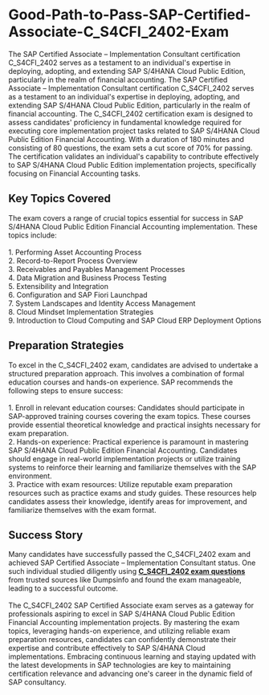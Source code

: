 # Good-Path-to-Pass-SAP-Certified-Associate-C_S4CFI_2402-Exam
The SAP Certified Associate – Implementation Consultant certification C_S4CFI_2402 serves as a testament to an individual's expertise in deploying, adopting, and extending SAP S/4HANA Cloud Public Edition, particularly in the realm of financial accounting. 
The SAP Certified Associate – Implementation Consultant certification C_S4CFI_2402 serves as a testament to an individual's expertise in deploying, adopting, and extending SAP S/4HANA Cloud Public Edition, particularly in the realm of financial accounting. The C_S4CFI_2402 certification exam is designed to assess candidates' proficiency in fundamental knowledge required for executing core implementation project tasks related to SAP S/4HANA Cloud Public Edition Financial Accounting. With a duration of 180 minutes and consisting of 80 questions, the exam sets a cut score of 70% for passing. The certification validates an individual's capability to contribute effectively to SAP S/4HANA Cloud Public Edition implementation projects, specifically focusing on Financial Accounting tasks.<br />
<h2>
	Key Topics Covered
</h2>
The exam covers a range of crucial topics essential for success in SAP S/4HANA Cloud Public Edition Financial Accounting implementation. These topics include:<br />
<br />
1. Performing Asset Accounting Process<br />
2. Record-to-Report Process Overview<br />
3. Receivables and Payables Management Processes<br />
4. Data Migration and Business Process Testing<br />
5. Extensibility and Integration<br />
6. Configuration and SAP Fiori Launchpad<br />
7. System Landscapes and Identity Access Management<br />
8. Cloud Mindset Implementation Strategies<br />
9. Introduction to Cloud Computing and SAP Cloud ERP Deployment Options<br />
<h2>
	Preparation Strategies
</h2>
To excel in the C_S4CFI_2402 exam, candidates are advised to undertake a structured preparation approach. This involves a combination of formal education courses and hands-on experience. SAP recommends the following steps to ensure success:<br />
<br />
1. Enroll in relevant education courses: Candidates should participate in SAP-approved training courses covering the exam topics. These courses provide essential theoretical knowledge and practical insights necessary for exam preparation.<br />
2. Hands-on experience: Practical experience is paramount in mastering SAP S/4HANA Cloud Public Edition Financial Accounting. Candidates should engage in real-world implementation projects or utilize training systems to reinforce their learning and familiarize themselves with the SAP environment.<br />
3. Practice with exam resources: Utilize reputable exam preparation resources such as practice exams and study guides. These resources help candidates assess their knowledge, identify areas for improvement, and familiarize themselves with the exam format.<br />
<h2>
	Success Story
</h2>
Many candidates have successfully passed the C_S4CFI_2402 exam and achieved SAP Certified Associate – Implementation Consultant status. One such individual studied diligently using <a href="https://www.dumpsinfo.com/exam/c_s4cfi_2402/" target="_blank"><span style="text-wrap:wrap;"><strong>C_S4CFI_2402&nbsp;</strong></span><strong>exam questions</strong></a> from trusted sources like Dumpsinfo and found the exam manageable, leading to a successful outcome.<br />
<br />
The C_S4CFI_2402 SAP Certified Associate exam serves as a gateway for professionals aspiring to excel in SAP S/4HANA Cloud Public Edition Financial Accounting implementation projects. By mastering the exam topics, leveraging hands-on experience, and utilizing reliable exam preparation resources, candidates can confidently demonstrate their expertise and contribute effectively to SAP S/4HANA Cloud implementations. Embracing continuous learning and staying updated with the latest developments in SAP technologies are key to maintaining certification relevance and advancing one's career in the dynamic field of SAP consultancy.<br />
